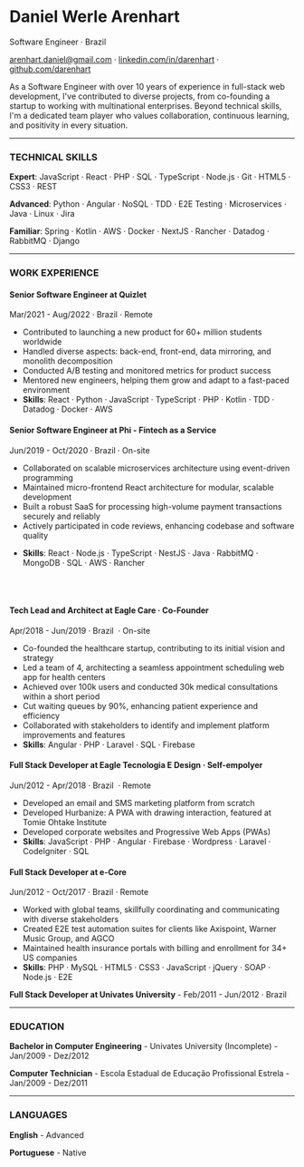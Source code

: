# Daniel Werle Arenhart

Software Engineer · Brazil

<arenhart.daniel@gmail.com> · [linkedin.com/in/darenhart](https://linkedin.com/in/darenhart) · [github.com/darenhart](https://github.com/darenhart)

As a Software Engineer with over 10 years of experience in full-stack web development, I've contributed to diverse projects, from co-founding a startup to working with multinational enterprises. Beyond technical skills, I'm a dedicated team player who values collaboration, continuous learning, and positivity in every situation.

---

### TECHNICAL SKILLS

**Expert**: JavaScript · React · PHP · SQL · TypeScript · Node.js · Git · HTML5 · CSS3 · REST 

**Advanced**: Python · Angular · NoSQL · TDD · E2E Testing · Microservices · Java · Linux · Jira 

**Familiar**: Spring · Kotlin · AWS · Docker · NextJS · Rancher · Datadog · RabbitMQ · Django

---

### WORK EXPERIENCE

#### Senior Software Engineer at Quizlet

<span class="gray-light">Mar/2021 - Aug/2022 · Brazil · Remote</span>

- Contributed to launching a new product for 60+ million students worldwide
- Handled diverse aspects: back-end, front-end, data mirroring, and monolith decomposition
- Conducted A/B testing and monitored metrics for product success
- Mentored new engineers, helping them grow and adapt to a fast-paced environment
- **Skills**: React · Python · JavaScript · TypeScript · PHP · Kotlin · TDD · Datadog · Docker · AWS

#### Senior Software Engineer at Phi - Fintech as a Service

<span class="gray-light">Jun/2019 - Oct/2020 · Brazil · On-site</span>

- Collaborated on scalable microservices architecture using event-driven programming
- Maintained micro-frontend React architecture for modular, scalable development
- Built a robust SaaS for processing high-volume payment transactions securely and reliably
- Actively participated in code reviews, enhancing codebase and software quality
<!-- - **Customers**: Cosan, Shell, Payly -->
- **Skills**: React · Node.js · TypeScript · NestJS · Java · RabbitMQ · MongoDB · SQL · AWS · Rancher



<br>
<br>



#### Tech Lead and Architect at Eagle Care · Co-Founder

<span class="gray-light">Apr/2018 - Jun/2019 · Brazil  · On-site</span>

- Co-founded the healthcare startup, contributing to its initial vision and strategy
- Led a team of 4, architecting a seamless appointment scheduling web app for health centers
- Achieved over 100k users and conducted 30k medical consultations within a short period
- Cut waiting queues by 90%, enhancing patient experience and efficiency
- Collaborated with stakeholders to identify and implement platform improvements and features
- **Skills**: Angular · PHP · Laravel · SQL · Firebase

#### Full Stack Developer at Eagle Tecnologia E Design · Self-empolyer

<span class="gray-light">Jun/2012 - Apr/2018 · Brazil  · Remote</span>

- Developed an email and SMS marketing platform from scratch
- Developed Hurbanize: A PWA with drawing interaction, featured at Tomie Ohtake Institute
- Developed corporate websites and Progressive Web Apps (PWAs)
- **Skills**: JavaScript · PHP · Angular · Firebase · Wordpress · Laravel · CodeIgniter · SQL

#### Full Stack Developer at e-Core

<span class="gray-light">Jun/2012 - Oct/2017 · Brazil · Remote</span>

- Worked with global teams, skillfully coordinating and communicating with diverse stakeholders
- Created E2E test automation suites for clients like Axispoint, Warner Music Group, and AGCO
- Maintained health insurance portals with billing and enrollment for 34+ US companies
- **Skills**: PHP · MySQL · HTML5 · CSS3 · JavaScript · jQuery · SOAP · Node.js · E2E

**Full Stack Developer at Univates University** - <span class="gray-light">Feb/2011 - Jun/2012 · Brazil</span>

---

### EDUCATION

**Bachelor in Computer Engineering** - Univates University (Incomplete) - <span class="gray-light">Jan/2009 - Dez/2012</span>

**Computer Technician** - Escola Estadual de Educação Profissional Estrela - <span class="gray-light">Jan/2009 - Dez/2011</span>

---

### LANGUAGES

**English** - Advanced

**Portuguese** - Native

<!--
Keywords / Skills:

Jasmine, Protractor, Jenkins
Celery,
Postgres, MySQL
REST
Test Automation

-->
